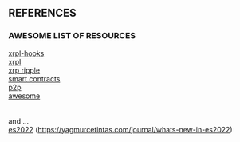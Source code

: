 ## REFERENCES
### AWESOME LIST OF RESOURCES

[xrpl-hooks](https://github.com/stars/f1f47a23/lists/xrpl-hooks)<br>
[xrpl](https://github.com/stars/f1f47a23/lists/xrpl)<br>
[xrp ripple](https://github.com/stars/f1f47a23/lists/ripple-xrp-ecosystem)<br>
[smart contracts](https://github.com/stars/f1f47a23/lists/smart-contracts-dapps)<br>
[p2p](https://github.com/stars/f1f47a23/lists/p2p-holochain)<br>
[awesome](https://github.com/stars/f1f47a23/lists/awesome)<br>
<br><br>
and ... <br>
[es2022](https://deliciousinsights.github.io/confoo-es2022/#/mainTitle) (https://yagmurcetintas.com/journal/whats-new-in-es2022)<br>
[]()<br>
[]()<br>
